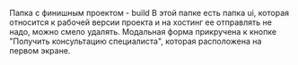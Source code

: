 Папка с финишным проектом - build 
В этой папке есть папка ui, которая относится к рабочей версии проекта и на хостинг ее отправлять не надо, можно смело удалять. 
Модальная форма прикручена к кнопке "Получить консультацию специалиста", которая расположена на первом экране.
